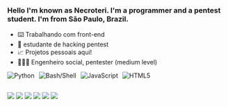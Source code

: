 ### Hello  I'm known as Necroteri. I'm a programmer and a pentest student. I'm from São Paulo, Brazil.

- ⌨️ Trabalhando com front-end 
- 📔 estudante de hacking pentest
- 📈 Projetos pessoais aqui!
- 🧑🏻‍💻 Engenheiro social, pentester (medium level)
<p align="left" style="display:flex; gap:10px; flex-wrap:wrap; align-items:center;">
  <img src="https://camo.githubusercontent.com/29927b4a68599fee4d90fa0b425c9c6ebd03dc987e4014dea425deea6e670b21/68747470733a2f2f696d672e736869656c64732e696f2f62616467652f507974686f6e2d3161316131613f7374796c653d666f722d7468652d6261646765266c6f676f3d507974686f6e266c6f676f436f6c6f723d613433366666" alt="Python" />
  <img src="https://camo.githubusercontent.com/68472b6b7b5320428ba852eb8664b1a24772668f9f2985a117775d06e884987c/68747470733a2f2f696d672e736869656c64732e696f2f62616467652f426173682f5368656c6c2d3161316131613f7374796c653d666f722d7468652d6261646765266c6f676f3d676e7562617368266c6f676f436f6c6f723d613433366666" alt="Bash/Shell" />
  <img src="https://camo.githubusercontent.com/42c020343bb2c4730303b6d4e806bfd4fb92d7b12eb351629305dc185abc71dd/68747470733a2f2f696d672e736869656c64732e696f2f62616467652f4a6176617363726970742d3161316131613f7374796c653d666f722d7468652d6261646765266c6f676f3d6a617661736372697074266c6f676f436f6c6f723d613433366666" alt="JavaScript" />
  <img src="https://camo.githubusercontent.com/9091702a522847d3106248d88fca4cecd52974465c38ac8dbdec50d2418cd3c8/68747470733a2f2f696d672e736869656c64732e696f2f62616467652f48544d4c253230352d3161316131613f7374796c653d666f722d7468652d6261646765266c6f676f3d68746d6c35266c6f676f436f6c6f723d613433366666" alt="HTML5" />
</p>


  ##
 
<div> 
  <a href="https://youtube.com/@Zlysz14?si=XoKfZHWxKwVEdcUH" target="_blank"><img src="https://img.shields.io/badge/YouTube-FF0000?style=for-the-badge&logo=youtube&logoColor=white" target="_blank"></a>
  <a href="https://instagram.com/zlys.me" target="_blank"><img src="https://img.shields.io/badge/-Instagram-%23E4405F?style=for-the-badge&logo=instagram&logoColor=white" target="_blank"></a>
 	<a href="https://www.twitch.tv" target="_blank"><img src="https://img.shields.io/badge/Twitch-9146FF?style=for-the-badge&logo=twitch&logoColor=white" target="_blank"></a>
 <a href="https://discord.gg/pQxKyRmrZJ" target="_blank"><img src="https://img.shields.io/badge/Discord-7289DA?style=for-the-badge&logo=discord&logoColor=white" target="_blank"></a> 
  <a href = "zlysec@proton.me"><img src="https://img.shields.io/badge/-Gmail-%23333?style=for-the-badge&logo=gmail&logoColor=white" target="_blank"></a>
  <a href="https://x.com/Lunakyt7?t=3RzkVkp_KdTRYaDWqhE0-Q&s=09" target="_blank"><img src="https://img.shields.io/badge/-LinkedIn-%230077B5?style=for-the-badge&logo=linkedin&logoColor=white" target="_blank"></a> 
 </div>
